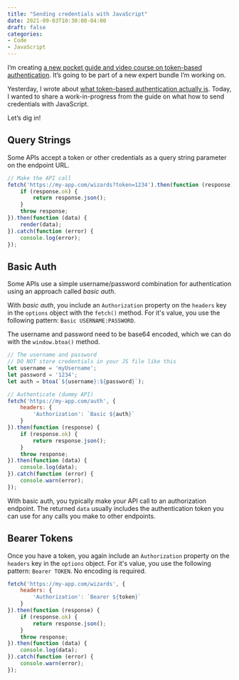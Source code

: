 ```yaml
---
title: "Sending credentials with JavaScript"
date: 2021-09-03T10:30:00-04:00
draft: false
categories:
- Code
- JavaScript
---
```


I’m creating [a new pocket guide and video course on token-based authentication](https://vanillajsguides.com). It’s going to be part of a new expert bundle I’m working on.

Yesterday, I wrote about [what token-based authentication actually is](/what-is-token-based-authentication/). Today, I wanted to share a work-in-progress from the guide on what how to send credentials with JavaScript.

Let’s dig in!

## Query Strings

Some APIs accept a token or other credentials as a query string parameter on the endpoint URL.

```javascript
// Make the API call
fetch('https://my-app.com/wizards?token=1234').then(function (response) {
	if (response.ok) {
		return response.json();
	}
	throw response;
}).then(function (data) {
	render(data);
}).catch(function (error) {
	console.log(error);
});
```

## Basic Auth

Some APIs use a simple username/password combination for authentication using an approach called _basic auth_.

With _basic auth_, you include an `Authorization` property on the `headers` key in the `options` object with the `fetch()` method. For it's value, you use the following pattern: `Basic USERNAME:PASSWORD`.

The username and password need to be base64 encoded, which we can do with the `window.btoa()` method.

```javascript
// The username and password
// DO NOT store credentials in your JS file like this
let username = 'myUsername';
let password = '1234';
let auth = btoa(`${username}:${password}`);

// Authenticate (dummy API)
fetch('https://my-app.com/auth', {
	headers: {
		'Authorization': `Basic ${auth}`
	}
}).then(function (response) {
	if (response.ok) {
		return response.json();
	}
	throw response;
}).then(function (data) {
	console.log(data);
}).catch(function (error) {
	console.warn(error);
});
```

With basic auth, you typically make your API call to an authorization endpoint. The returned `data` usually includes the authentication token you can use for any calls you make to other endpoints.

## Bearer Tokens

Once you have a token, you again include an `Authorization` property on the `headers` key in the `options` object. For it's value, you use the following pattern: `Bearer TOKEN`. No encoding is required.

```javascript
fetch('https://my-app.com/wizards', {
	headers: {
		'Authorization': `Bearer ${token}`
	}
}).then(function (response) {
	if (response.ok) {
		return response.json();
	}
	throw response;
}).then(function (data) {
	console.log(data);
}).catch(function (error) {
	console.warn(error);
});
```